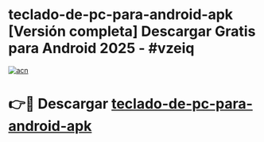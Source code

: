 # teclado-de-pc-para-android-apk  [Versión completa] Descargar Gratis para Android 2025 - #vzeiq

[![acn](https://github.com/user-attachments/assets/0f9c940e-d8b0-45ae-aac7-cd30a18b3e1c)](https://apps.freeplayer.one?title=teclado-de-pc-para-android-apk&ref=9F)

# 👉🔴 Descargar [teclado-de-pc-para-android-apk](https://apps.freeplayer.one?title=teclado-de-pc-para-android-apk&ref=9F)